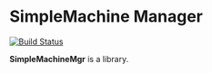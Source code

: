 # SimpleMachine Manager


[![Build Status](https://travis-ci.org/fsi206914/SimpleMachineManager.svg)](ghttps://travis-ci.org/fsi206914/SimpleMachineManager)


**SimpleMachineMgr** is a library.